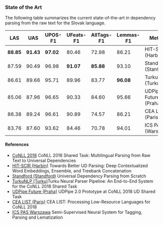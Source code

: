 ### State of the Art

The following table summarizes the current state-of-the-art in dependency parsing from the raw text for the Slovak
language.

|    LAS    |    UAS    |  UPOS-F1  | UFeats-F1 | AllTags-F1 | Lemmas-F1 |  Method               |
|-----------|-----------|-----------|-----------|------------|-----------|------------------------
| **88.85** | **91.43** | **97.02** |   80.46   |   72.98    |   86.21   | HIT-SCIR (Harbin)     |
|   87.59   |   90.49   |   96.98   | **91.07** | **85.88**  |   93.10   | Standford (Stanford)  |
|   86.61   |   89.66   |   95.71   |   89.96   |   83.77    | **96.08** | TurkuNLP (Turku)      |
|   85.06   |   87.96   |   96.65   |   90.33   |   84.60    |   95.66   | UDPipe Future (Praha) |
|   86.38   |   89.24   |   96.61   |   90.89   |   74.57    |   86.21   | CEA LIST (Paris)      |
|   83.76   |   87.60   |   93.62   |   84.46   |   70.78    |   94.01   | ICS PAS (Warszawa)    |

#### References

* [CoNLL 2018](https://universaldependencies.org/conll18/proceedings/pdf/K18-2001.pdf) CoNLL 2018 Shared Task: Multilingual Parsing from Raw Text to Universal Dependencies
* [HIT-SCIR (Harbin)](https://universaldependencies.org/conll18/proceedings/pdf/K18-2005.pdf) Towards Better UD Parsing: Deep Contextualized Word Embeddings, Ensemble, and Treebank Concatenation
* [Standford (Standford)](https://nlp.stanford.edu/pubs/qi2018universal.pdf) Universal Dependency Parsing from Scratch
* [TurkuNLP (Turku)](https://universaldependencies.org/conll18/proceedings/pdf/K18-2013.pdf)Turku Neural Parser Pipeline: An End-to-End System for the CoNLL 2018 Shared Task
* [UDPipe Future (Praha)](https://universaldependencies.org/conll18/proceedings/pdf/K18-2020.pdf) UDPipe 2.0 Prototype at CoNLL 2018 UD Shared Task
* [CEA LIST (Paris)](https://universaldependencies.org/conll18/proceedings/pdf/K18-2003.pdf) CEA LIST: Processing Low-Resource Languages for CoNLL 2018
* [ICS PAS Warszawa](https://universaldependencies.org/conll18/proceedings/pdf/K18-2004.pdf) Semi-Supervised Neural System for Tagging, Parsing and Lematization
